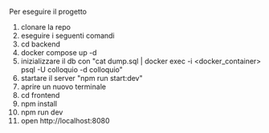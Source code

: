 Per eseguire il progetto 
1) clonare la repo
2) eseguire i seguenti comandi
3) cd backend
4) docker compose up -d
5) inizializzare il db con "cat dump.sql | docker exec -i <docker_container> psql -U colloquio -d colloquio"
6) startare il server "npm run start:dev"
7) aprire un nuovo terminale
8) cd frontend
9) npm install
10) npm run dev
11) open http://localhost:8080
